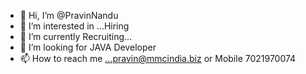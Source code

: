 - 👋 Hi, I’m @PravinNandu
- 👀 I’m interested in ...Hiring
- 🌱 I’m currently Recruiting...
- 💞️ I’m looking for JAVA Developer
- 📫 How to reach me ...pravin@mmcindia.biz or Mobile 7021970074

<!---
PravinNandu/PravinNandu is a ✨ special ✨ repository because its `README.md` (this file) appears on your GitHub profile.
You can click the Preview link to take a look at your changes.
--->
